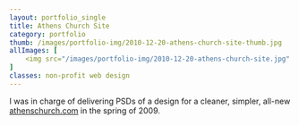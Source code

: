 ```yaml
---
layout: portfolio_single
title: Athens Church Site
category: portfolio
thumb: /images/portfolio-img/2010-12-20-athens-church-site-thumb.jpg
allImages: [
    <img src="/images/portfolio-img/2010-12-20-athens-church-site.jpg" alt="Athens Church Site" width="600" height="460" class="center"/>
]
classes: non-profit web design
---
```


I was in charge of delivering PSDs of a design for a cleaner, simpler, all-new [athenschurch.com](http://athenschurch.com) in the spring of 2009.
